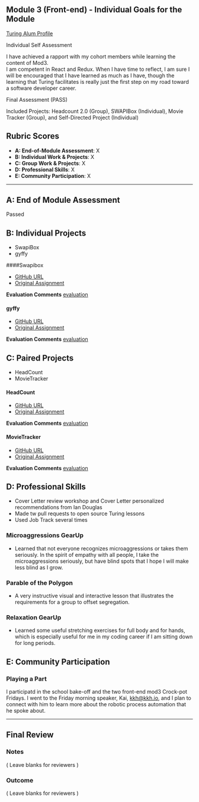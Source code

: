 ## Module 3 (Front-end) - Individual Goals for the Module

[Turing Alum Profile](https://www.turing.io/alumni/theresa-marquis)

Individual Self Assessment

I have achieved a rapport with my cohort members while learning the content of Mod3.  
I am competent in React and Redux.
When I have time to reflect, I am sure I will be encouraged that I have learned as much as I have, though the learning that Turing facilitates is really just the first step on my road toward a software developer career.

Final Assessment (PASS)

Included Projects: Headcount 2.0 (Group), SWAPIBox (Individual), Movie Tracker (Group), and Self-Directed Project (Individual)

## Rubric Scores

* **A: End-of-Module Assessment**: X
* **B: Individual Work & Projects**: X
* **C: Group Work & Projects**: X
* **D: Professional Skills**: X
* **E: Community Participation**: X

-----------------------

## A: End of Module Assessment

Passed

## B: Individual Projects

* SwapiBox
* gyffy

####Swapibox

* [GitHub URL](https://github.com/tmcjunkinmarquis/swapi)
* [Original Assignment](http://frontend.turing.io/projects/swapi-box.html)

**Evaluation Comments**
[evaluation](https://github.com/turingschool/front-end-submissions-public/blob/master/1803/mod-3/swapi-box/theresa/scores.md)

#### gyffy

* [GitHub URL](https://github.com/tmcjunkinmarquis/gyffy)
* [Original Assignment](http://frontend.turing.io/projects/self-directed-project.html)


**Evaluation Comments**
[evaluation](??????)

## C: Paired Projects

* HeadCount
* MovieTracker

#### HeadCount

* [GitHub URL](https://github.com/tmcjunkinmarquis/headcount3.0)
* [Original Assignment](https://github.com/turingschool-examples/headcount2.0)

**Evaluation Comments**
[evaluation](https://github.com/turingschool/front-end-submissions-public/blob/master/1803/mod-3/headcount/theresa-david/scores.md)

#### MovieTracker

* [GitHub URL](http://frontend.turing.io/projects/linked-list.html)
* [Original Assignment](https://github.com/turingschool-examples/movie-tracker)

**Evaluation Comments**
[evaluation](https://github.com/turingschool/front-end-submissions-public/blob/master/1803/mod-3/movie-tracker/theresa-ryan/scores.md)

## D: Professional Skills

 * Cover Letter review workshop and Cover Letter personalized recommendations from Ian Douglas
 * Made tw pull requests to open source Turing lessons
 * Used Job Track several times

### Microaggressions GearUp

* Learned that not everyone recognizes microaggressions or takes them seriously.  In the spirit of empathy with all people, I take the microaggressions seriously, but have blind spots that I hope I will make less blind as I grow.

### Parable of the Polygon

* A very instructive visual and interactive lesson that illustrates the requirements for a group to offset segregation.

### Relaxation GearUp

* Learned some useful stretching exercises for full body and for hands, which is especially useful for me in my coding career if I am sitting down for long periods.

## E: Community Participation

### Playing a Part

I participatd in the school bake-off and the two front-end mod3 Crock-pot Fridays.
I went to the Friday morning speaker, Kai, kkh@kkh.io, and I plan to connect with him to learn more about the robotic process automation that he spoke about.

------------------

## Final Review

### Notes

( Leave blanks for reviewers )

### Outcome

( Leave blanks for reviewers )
